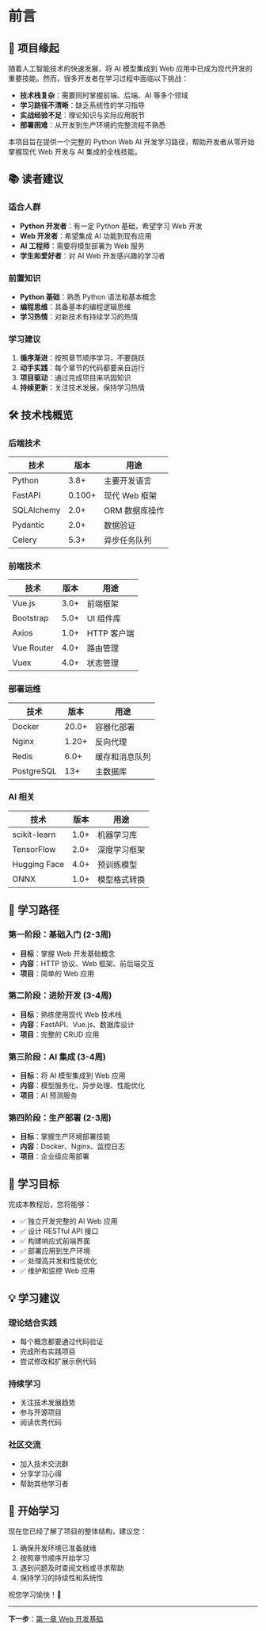 # 前言

## 🎯 项目缘起

随着人工智能技术的快速发展，将 AI 模型集成到 Web 应用中已成为现代开发的重要技能。然而，很多开发者在学习过程中面临以下挑战：

- **技术栈复杂**：需要同时掌握前端、后端、AI 等多个领域
- **学习路径不清晰**：缺乏系统性的学习指导
- **实战经验不足**：理论知识与实际应用脱节
- **部署困难**：从开发到生产环境的完整流程不熟悉

本项目旨在提供一个完整的 Python Web AI 开发学习路径，帮助开发者从零开始掌握现代 Web 开发与 AI 集成的全栈技能。

## 📚 读者建议

### 适合人群

- **Python 开发者**：有一定 Python 基础，希望学习 Web 开发
- **Web 开发者**：希望集成 AI 功能到现有应用
- **AI 工程师**：需要将模型部署为 Web 服务
- **学生和爱好者**：对 AI Web 开发感兴趣的学习者

### 前置知识

- **Python 基础**：熟悉 Python 语法和基本概念
- **编程思维**：具备基本的编程逻辑思维
- **学习热情**：对新技术有持续学习的热情

### 学习建议

1. **循序渐进**：按照章节顺序学习，不要跳跃
2. **动手实践**：每个章节的代码都要亲自运行
3. **项目驱动**：通过完成项目来巩固知识
4. **持续更新**：关注技术发展，保持学习热情

## 🛠️ 技术栈概览

### 后端技术

| 技术 | 版本 | 用途 |
|------|------|------|
| Python | 3.8+ | 主要开发语言 |
| FastAPI | 0.100+ | 现代 Web 框架 |
| SQLAlchemy | 2.0+ | ORM 数据库操作 |
| Pydantic | 2.0+ | 数据验证 |
| Celery | 5.3+ | 异步任务队列 |

### 前端技术

| 技术 | 版本 | 用途 |
|------|------|------|
| Vue.js | 3.0+ | 前端框架 |
| Bootstrap | 5.0+ | UI 组件库 |
| Axios | 1.0+ | HTTP 客户端 |
| Vue Router | 4.0+ | 路由管理 |
| Vuex | 4.0+ | 状态管理 |

### 部署运维

| 技术 | 版本 | 用途 |
|------|------|------|
| Docker | 20.0+ | 容器化部署 |
| Nginx | 1.20+ | 反向代理 |
| Redis | 6.0+ | 缓存和消息队列 |
| PostgreSQL | 13+ | 主数据库 |

### AI 相关

| 技术 | 版本 | 用途 |
|------|------|------|
| scikit-learn | 1.0+ | 机器学习库 |
| TensorFlow | 2.0+ | 深度学习框架 |
| Hugging Face | 4.0+ | 预训练模型 |
| ONNX | 1.0+ | 模型格式转换 |

## 📖 学习路径

### 第一阶段：基础入门 (2-3周)

- **目标**：掌握 Web 开发基础概念
- **内容**：HTTP 协议、Web 框架、前后端交互
- **项目**：简单的 Web 应用

### 第二阶段：进阶开发 (3-4周)

- **目标**：熟练使用现代 Web 技术栈
- **内容**：FastAPI、Vue.js、数据库设计
- **项目**：完整的 CRUD 应用

### 第三阶段：AI 集成 (3-4周)

- **目标**：将 AI 模型集成到 Web 应用
- **内容**：模型服务化、异步处理、性能优化
- **项目**：AI 预测服务

### 第四阶段：生产部署 (2-3周)

- **目标**：掌握生产环境部署技能
- **内容**：Docker、Nginx、监控日志
- **项目**：企业级应用部署

## 🎯 学习目标

完成本教程后，您将能够：

- ✅ 独立开发完整的 AI Web 应用
- ✅ 设计 RESTful API 接口
- ✅ 构建响应式前端界面
- ✅ 部署应用到生产环境
- ✅ 处理高并发和性能优化
- ✅ 维护和监控 Web 应用

## 💡 学习建议

### 理论结合实践

- 每个概念都要通过代码验证
- 完成所有实践项目
- 尝试修改和扩展示例代码

### 持续学习

- 关注技术发展趋势
- 参与开源项目
- 阅读优秀代码

### 社区交流

- 加入技术交流群
- 分享学习心得
- 帮助其他学习者

## 🚀 开始学习

现在您已经了解了项目的整体结构，建议您：

1. 确保开发环境已准备就绪
2. 按照章节顺序开始学习
3. 遇到问题及时查阅文档或寻求帮助
4. 保持学习的持续性和系统性

祝您学习愉快！🎉

---

**下一步**：[第一章 Web 开发基础](chapter1/README.md) 